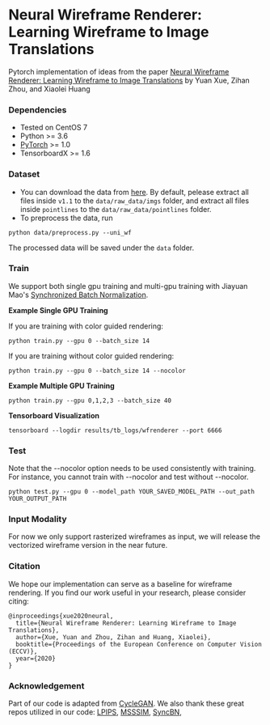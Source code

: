 # Neural Wireframe Renderer: Learning Wireframe to Image Translations
Pytorch implementation of ideas from the paper [Neural Wireframe Renderer: Learning Wireframe to Image Translations](https://arxiv.org/pdf/1912.03840.pdf) by Yuan Xue, Zihan Zhou, and Xiaolei Huang

### Dependencies
* Tested on CentOS 7
* Python >= 3.6
* [PyTorch](https://pytorch.org) >= 1.0
* TensorboardX >= 1.6

### Dataset
* You can download the data from [here](https://github.com/huangkuns/wireframe). By default, pelease extract all files inside ``v1.1`` to the ``data/raw_data/imgs`` folder, and extract all files inside ``pointlines``  to the ``data/raw_data/pointlines`` folder.
* To preprocess the data, run
```
python data/preprocess.py --uni_wf
```
The processed data will be saved under the ``data`` folder.


### Train
We support both single gpu training and multi-gpu training with Jiayuan Mao's [Synchronized Batch Normalization](https://github.com/vacancy/Synchronized-BatchNorm-PyTorch).

**Example Single GPU Training**

If you are training with color guided rendering:
```
python train.py --gpu 0 --batch_size 14
```
If you are training without color guided rendering:
```
python train.py --gpu 0 --batch_size 14 --nocolor
```

**Example Multiple GPU Training**
```
python train.py --gpu 0,1,2,3 --batch_size 40
```

**Tensorboard Visualization**
```
tensorboard --logdir results/tb_logs/wfrenderer --port 6666
```

### Test 
Note that the --nocolor option needs to be used consistently with training. For instance, you cannot train with --nocolor and test without --nocolor.
```
python test.py --gpu 0 --model_path YOUR_SAVED_MODEL_PATH --out_path YOUR_OUTPUT_PATH
```


### Input Modality
For now we only support rasterized wireframes as input, we will release the vectorized wireframe version in the near future.


### Citation
We hope our implementation can serve as a baseline for wireframe rendering. If you find our work useful in your research, please consider citing:
```
@inproceedings{xue2020neural,
  title={Neural Wireframe Renderer: Learning Wireframe to Image Translations},
  author={Xue, Yuan and Zhou, Zihan and Huang, Xiaolei},
  booktitle={Proceedings of the European Conference on Computer Vision (ECCV)},
  year={2020}
}
```

### Acknowledgement
Part of our code is adapted from [CycleGAN](https://github.com/junyanz/pytorch-CycleGAN-and-pix2pix).
We also thank these great repos utilized in our code: [LPIPS](https://github.com/richzhang/PerceptualSimilarity), [MSSSIM](https://github.com/jorge-pessoa/pytorch-msssim), [SyncBN](https://github.com/vacancy/Synchronized-BatchNorm-PyTorch), 

